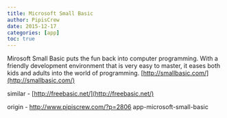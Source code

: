 ```yaml
---
title: Microsoft Small Basic
author: PipisCrew
date: 2015-12-17
categories: [app]
toc: true
---
```


Mirosoft Small Basic puts the fun back into computer programming. With a friendly development environment that is very easy to master, it eases both kids and adults into the world of programming.
[http://smallbasic.com/](http://smallbasic.com/)

similar - [http://freebasic.net/](http://freebasic.net/)

origin - http://www.pipiscrew.com/?p=2806 app-microsoft-small-basic